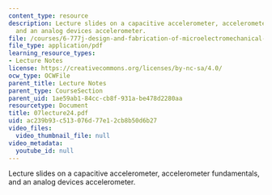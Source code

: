 ```yaml
---
content_type: resource
description: Lecture slides on a capacitive accelerometer, accelerometer fundamentals,
  and an analog devices accelerometer.
file: /courses/6-777j-design-and-fabrication-of-microelectromechanical-devices-spring-2007/ac239b93c513076d77e12cb8b50d6b27_07lecture24.pdf
file_type: application/pdf
learning_resource_types:
- Lecture Notes
license: https://creativecommons.org/licenses/by-nc-sa/4.0/
ocw_type: OCWFile
parent_title: Lecture Notes
parent_type: CourseSection
parent_uid: 1ae59ab1-84cc-cb8f-931a-be478d2280aa
resourcetype: Document
title: 07lecture24.pdf
uid: ac239b93-c513-076d-77e1-2cb8b50d6b27
video_files:
  video_thumbnail_file: null
video_metadata:
  youtube_id: null
---
```

Lecture slides on a capacitive accelerometer, accelerometer fundamentals, and an analog devices accelerometer.